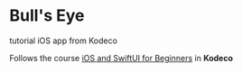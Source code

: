 # Bull's Eye
tutorial iOS app from Kodeco

Follows the course [iOS and SwiftUI for Beginners](https://www.kodeco.com/ios/paths/learn) in **Kodeco**
